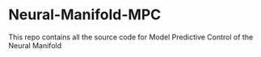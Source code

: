 # Neural-Manifold-MPC
This repo contains all the source code for Model Predictive Control of the Neural Manifold
